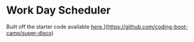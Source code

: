 # Work Day Scheduler

Built off the starter code available [here.](https://github.com/coding-boot-camp/super-disco)](https://github.com/coding-boot-camp/super-disco)
